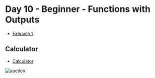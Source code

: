 # Day 10 - Beginner - Functions with Outputs

- [Exercise 1](day10_exercise1.py)

## Calculator
- [Calculator](day10_project.py)

![auction](https://user-images.githubusercontent.com/79122389/161344862-851df5fe-7f7a-4707-9fd8-f99cab05518f.JPG)
